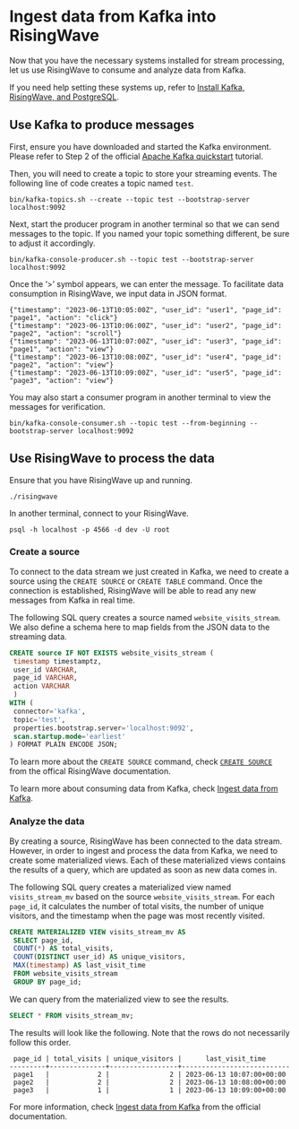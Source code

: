 # Ingest data from Kafka into RisingWave

Now that you have the necessary systems installed for stream processing, let us use RisingWave to consume and analyze data from Kafka. 

If you need help setting these systems up, refer to [Install Kafka, RisingWave, and PostgreSQL](00-install-rw-kafka-pg.md).

## Use Kafka to produce messages

First, ensure you have downloaded and started the Kafka environment. Please refer to Step 2 of the official [Apache Kafka quickstart](https://kafka.apache.org/quickstart) tutorial.

Then, you will need to create a topic to store your streaming events. The following line of code creates a topic named `test`.

```terminal
bin/kafka-topics.sh --create --topic test --bootstrap-server localhost:9092
```

Next, start the producer program in another terminal so that we can send messages to the topic. If you named your topic something different, be sure to adjust it accordingly. 

```terminal
bin/kafka-console-producer.sh --topic test --bootstrap-server localhost:9092
```

Once the ‘>’ symbol appears, we can enter the message. To facilitate data consumption in RisingWave, we input data in JSON format.

```terminal
{"timestamp": "2023-06-13T10:05:00Z", "user_id": "user1", "page_id": "page1", "action": "click"}
{"timestamp": "2023-06-13T10:06:00Z", "user_id": "user2", "page_id": "page2", "action": "scroll"}
{"timestamp": "2023-06-13T10:07:00Z", "user_id": "user3", "page_id": "page1", "action": "view"}
{"timestamp": "2023-06-13T10:08:00Z", "user_id": "user4", "page_id": "page2", "action": "view"}
{"timestamp": "2023-06-13T10:09:00Z", "user_id": "user5", "page_id": "page3", "action": "view"}
```

You may also start a consumer program in another terminal to view the messages for verification.

```terminal
bin/kafka-console-consumer.sh --topic test --from-beginning --bootstrap-server localhost:9092
```

## Use RisingWave to process the data

Ensure that you have RisingWave up and running.

```terminal
./risingwave
```

In another terminal, connect to your RisingWave.

```terminal
psql -h localhost -p 4566 -d dev -U root
```

### Create a source

To connect to the data stream we just created in Kafka, we need to create a source using the `CREATE SOURCE` or `CREATE TABLE` command. Once the connection is established, RisingWave will be able to read any new messages from Kafka in real time. 

The following SQL query creates a source named `website_visits_stream`. We also define a schema here to map fields from the JSON data to the streaming data. 

```sql
CREATE source IF NOT EXISTS website_visits_stream (
 timestamp timestamptz,
 user_id VARCHAR,
 page_id VARCHAR,
 action VARCHAR
 )
WITH (
 connector='kafka',
 topic='test',
 properties.bootstrap.server='localhost:9092',
 scan.startup.mode='earliest'
) FORMAT PLAIN ENCODE JSON;
```

To learn more about the `CREATE SOURCE` command, check [`CREATE SOURCE`](https://docs.risingwave.com/docs/current/sql-create-source/) from the offical RisingWave documentation.

To learn more about consuming data from Kafka, check [Ingest data from Kafka](https://docs.risingwave.com/docs/current/ingest-from-kafka/).

### Analyze the data

By creating a source, RisingWave has been connected to the data stream. However, in order to ingest and process the data from Kafka, we need to create some materialized views. Each of these materialized views contains the results of a query, which are updated as soon as new data comes in.

The following SQL query creates a materialized view named `visits_stream_mv` based on the source `website_visits_stream`. For each `page_id`, it calculates the number of total visits, the number of unique visitors, and the timestamp when the page was most recently visited.

```sql
CREATE MATERIALIZED VIEW visits_stream_mv AS
 SELECT page_id,
 COUNT(*) AS total_visits,
 COUNT(DISTINCT user_id) AS unique_visitors,
 MAX(timestamp) AS last_visit_time
 FROM website_visits_stream
 GROUP BY page_id;
```

We can query from the materialized view to see the results.

```sql
SELECT * FROM visits_stream_mv;
```

The results will look like the following. Note that the rows do not necessarily follow this order.

```terminal
 page_id | total_visits | unique_visitors |      last_visit_time
---------+--------------+-----------------+---------------------------
 page1   |            2 |               2 | 2023-06-13 10:07:00+00:00
 page2   |            2 |               2 | 2023-06-13 10:08:00+00:00
 page3   |            1 |               1 | 2023-06-13 10:09:00+00:00
```

For more information, check [Ingest data from Kafka](https://docs.risingwave.com/docs/current/ingest-from-kafka/) from the official documentation.
